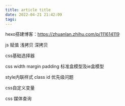 ```yaml
---
title: article title
date: 2022-04-21 21:42:09
tags:
---
```

hexo搭建博客：https://zhuanlan.zhihu.com/p/111614119

js 赋值 浅拷贝 深拷贝

css基础选择器

css width margin padding  标准盒模型及ie盒模型

style内联样式 class id 优先级问题

css自定义变量

css 媒体查询